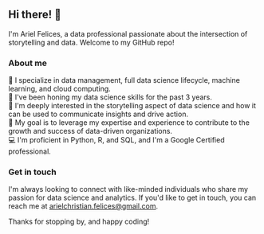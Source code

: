 ## Hi there! 👋
I'm Ariel Felices, a data professional passionate about the intersection of storytelling and data. Welcome to my GitHub repo!

### About me  
🔭 I specialize in data management, full data science lifecycle, machine learning, and cloud computing.  
🌱 I've been honing my data science skills for the past 3 years.  
👀 I'm deeply interested in the storytelling aspect of data science and how it can be used to communicate insights and drive action.  
💞️ My goal is to leverage my expertise and experience to contribute to the growth and success of data-driven organizations.  
💻 I'm proficient in Python, R, and SQL, and I'm a Google Certified professional.  

### Get in touch
I'm always looking to connect with like-minded individuals who share my passion for data science and analytics. If you'd like to get in touch, you can reach me at arielchristian.felices@gmail.com.

Thanks for stopping by, and happy coding!

<!---
A-C-A-F/A-C-A-F is a ✨ special ✨ repository because its `README.md` (this file) appears on your GitHub profile.
You can click the Preview link to take a look at your changes.
--->
